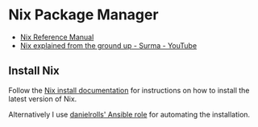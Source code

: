 # Nix Package Manager

- [Nix Reference Manual](https://nix.dev/manual/nix/latest/introduction)
- [Nix explained from the ground up - Surma - YouTube](https://www.youtube.com/watch?v=5D3nUU1OVx8)

## Install Nix
Follow the [Nix install documentation](https://nix.dev/install-nix) for instructions on how to install the latest version of Nix.

Alternatively I use [danielrolls' Ansible role](https://github.com/danielrolls/nix-install) for automating the installation.
